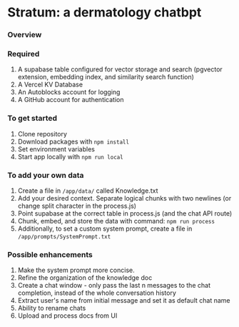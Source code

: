 # Stratum: a dermatology chatbpt

### Overview


### Required
1. A supabase table configured for vector storage and search (pgvector extension, embedding index, and similarity search function)
2. A Vercel KV Database
3. An Autoblocks account for logging
4. A GitHub account for authentication


### To get started
1. Clone repository
2. Download packages with `npm install`
3. Set environment variables
4. Start app locally with `npm run local`


### To add your own data 
1. Create a file in `/app/data/` called Knowledge.txt
2. Add your desired context. Separate logical chunks with two newlines (or change split character in the process.js)
3. Point supabase at the correct table in process.js (and the chat API route)
4. Chunk, embed, and store the data with command: `npm run process`
5. Additionally, to set a custom system prompt, create a file in `/app/prompts/SystemPrompt.txt`

### Possible enhancements 
1. Make the system prompt more concise.
2. Refine the organization of the knowledge doc
3. Create a chat window - only pass the last n messages to the chat completion, instead of the whole conversation history 
4. Extract user's name from initial message and set it as default chat name 
5. Ability to rename chats
6. Upload and process docs from UI
